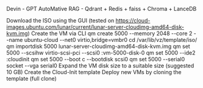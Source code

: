 Devin - GPT AutoMative
RAG - Qdrant + Redis + faiss + Chroma + LanceDB


Download the ISO using the GUI (tested on https://cloud-images.ubuntu.com/lunar/current/lunar-server-cloudimg-amd64-disk-kvm.img)
Create the VM via CLI
qm create 5000 --memory 2048 --core 2 --name ubuntu-cloud --net0 virtio,bridge=vmbr0
cd /var/lib/vz/template/iso/
qm importdisk 5000 lunar-server-cloudimg-amd64-disk-kvm.img <YOUR STORAGE HERE>
qm set 5000 --scsihw virtio-scsi-pci --scsi0 <YOUR STORAGE HERE>:vm-5000-disk-0
qm set 5000 --ide2 <YOUR STORAGE HERE>:cloudinit
qm set 5000 --boot c --bootdisk scsi0
qm set 5000 --serial0 socket --vga serial0
Expand the VM disk size to a suitable size (suggested 10 GB)
Create the Cloud-Init template
Deploy new VMs by cloning the template (full clone)
